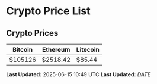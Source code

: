 # Crypto Price List

## Crypto Prices
| Bitcoin | Ethereum | Litecoin |
| ------- | -------- | -------- |
| $105126 | $2518.42 | $85.44 |
**Last Updated:** 2025-06-15 10:49 UTC
**Last Updated:** $DATE$
